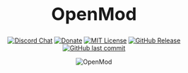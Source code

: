 <div align="center">

<big>
<big> 

# OpenMod 

</big>
</big>

[![Discord Chat](https://img.shields.io/discord/737228376267292723.svg?color=orange&style=flat-square)](https://discord.gg/PAWwUB5)
[![Donate](https://img.shields.io/badge/$-support-orange.svg?style=flat-square)](https://donate.stream/arslee)
[![MIT License](https://img.shields.io/apm/l/atomic-design-ui.svg?color=blue&style=flat-square)](https://github.com/OpenBots-Discord/OpenMod/blob/main/LICENSE)
[![GitHub Release](https://img.shields.io/github/release/OpenBots-Discord/OpenMod.svg?color=blue&style=flat-square)](https://github.com/OpenBots-Discord/OpenMod/releases) 
[![GitHub last commit](https://img.shields.io/github/last-commit/OpenBots-Discord/OpenMod.svg?style=flat-square)]()

![OpenMod](https://open-mod.tk/static/img/icon_128.png)

</div>